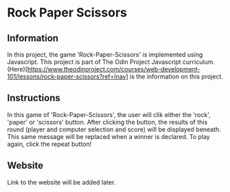 # Rock Paper Scissors
## Information
In this project, the game 'Rock-Paper-Scissors' is implemented using Javascript. This project is part of The Odin Project Javascript curriculum. (Here)[https://www.theodinproject.com/courses/web-development-101/lessons/rock-paper-scissors?ref=lnav] is the information on this project.
## Instructions
In this game of 'Rock-Paper-Scissors', the user will clik either the 'rock', 'paper' or 'scissors' button. After clicking the button, the results of this round (player and computer selection and score) will be displayed beneath. This same message will be replaced when a winner is declared.
To play again, click the repeat button!
## Website
Link to the website will be added later.
